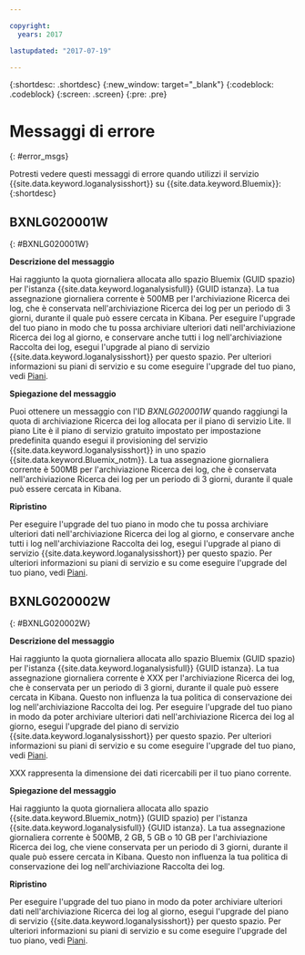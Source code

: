 ```yaml
---

copyright:
  years: 2017

lastupdated: "2017-07-19"

---
```



{:shortdesc: .shortdesc}
{:new_window: target="_blank"}
{:codeblock: .codeblock}
{:screen: .screen}
{:pre: .pre}


# Messaggi di errore
{: #error_msgs}

Potresti vedere questi messaggi di errore quando utilizzi il servizio {{site.data.keyword.loganalysisshort}} su {{site.data.keyword.Bluemix}}:
{:shortdesc}

## BXNLG020001W
{: #BXNLG020001W}

**Descrizione del messaggio**

Hai raggiunto la quota giornaliera allocata allo spazio Bluemix (GUID spazio) per l'istanza {{site.data.keyword.loganalysisfull}} {GUID istanza}. La tua assegnazione giornaliera corrente è 500MB per l'archiviazione Ricerca dei log, che è conservata nell'archiviazione Ricerca dei log per un periodo di 3 giorni, durante il quale può essere cercata in Kibana. Per eseguire l'upgrade del tuo piano in modo che tu possa archiviare ulteriori dati nell'archiviazione Ricerca dei log al giorno, e conservare anche tutti i log nell'archiviazione Raccolta dei log, esegui l'upgrade al piano di servizio {{site.data.keyword.loganalysisshort}} per questo spazio. Per ulteriori informazioni su piani di servizio e su come eseguire l'upgrade del tuo piano, vedi [Piani](/docs/services/CloudLogAnalysis/log_analysis_ov.html#plans).


**Spiegazione del messaggio** 

Puoi ottenere un messaggio con l'ID *BXNLG020001W* quando raggiungi la quota di archiviazione Ricerca dei log allocata per il piano di servizio Lite. Il piano Lite è il piano di servizio gratuito impostato per impostazione predefinita quando esegui il provisioning del servizio {{site.data.keyword.loganalysisshort}} in uno spazio {{site.data.keyword.Bluemix_notm}}. La tua assegnazione giornaliera corrente è 500MB per l'archiviazione Ricerca dei log, che è conservata nell'archiviazione Ricerca dei log per un periodo di 3 giorni, durante il quale può essere cercata in Kibana.

**Ripristino**

Per eseguire l'upgrade del tuo piano in modo che tu possa archiviare ulteriori dati nell'archiviazione Ricerca dei log al giorno, e conservare anche tutti i log nell'archiviazione Raccolta dei log, esegui l'upgrade al piano di servizio {{site.data.keyword.loganalysisshort}} per questo spazio. Per ulteriori informazioni su piani di servizio e su come eseguire l'upgrade del tuo piano, vedi [Piani](/docs/services/CloudLogAnalysis/log_analysis_ov.html#plans).


## BXNLG020002W 
{: #BXNLG020002W}


**Descrizione del messaggio**

Hai raggiunto la quota giornaliera allocata allo spazio Bluemix (GUID spazio) per l'istanza {{site.data.keyword.loganalysisfull}} {GUID istanza}. La tua assegnazione giornaliera corrente è XXX per l'archiviazione Ricerca dei log, che è conservata per un periodo di 3 giorni, durante il quale può essere cercata in Kibana. Questo non influenza la tua politica di conservazione dei log nell'archiviazione Raccolta dei log. Per eseguire l'upgrade del tuo piano in modo da poter archiviare ulteriori dati nell'archiviazione Ricerca dei log al giorno, esegui l'upgrade del piano di servizio {{site.data.keyword.loganalysisshort}} per questo spazio. Per ulteriori informazioni su piani di servizio e su come eseguire l'upgrade del tuo piano, vedi [Piani](/docs/services/CloudLogAnalysis/log_analysis_ov.html#plans).

XXX rappresenta la dimensione dei dati ricercabili per il tuo piano corrente.

**Spiegazione del messaggio** 

Hai raggiunto la quota giornaliera allocata allo spazio {{site.data.keyword.Bluemix_notm}} (GUID spazio) per l'istanza {{site.data.keyword.loganalysisfull}} {GUID istanza}. La tua assegnazione giornaliera corrente è 500MB, 2 GB, 5 GB o 10 GB per l'archiviazione Ricerca dei log, che viene conservata per un periodo di 3 giorni, durante il quale può essere cercata in Kibana. Questo non influenza la tua politica di conservazione dei log nell'archiviazione Raccolta dei log.

**Ripristino**

Per eseguire l'upgrade del tuo piano in modo da poter archiviare ulteriori dati nell'archiviazione Ricerca dei log al giorno, esegui l'upgrade del piano di servizio {{site.data.keyword.loganalysisshort}} per questo spazio. Per ulteriori informazioni su piani di servizio e su come eseguire l'upgrade del tuo piano, vedi [Piani](/docs/services/CloudLogAnalysis/log_analysis_ov.html#plans).




